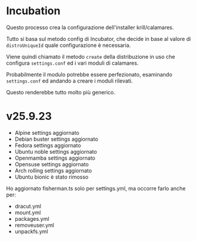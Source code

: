 # Incubation

Questo processo crea la configurazione dell'installer krill/calamares.

Tutto si basa sul metodo config di Incubator, che decide in base al valore di `distroUniqueId` 
quale configurazione è necessaria.

Viene quindi chiamato il metodo `create` della distribuzione in uso che configura `settings.conf` ed 
i vari moduli di calamares.

Probabilmente il modulo potrebbe essere perfezionato, esaminando `settings.conf` ed andando a
creare i moduli rilevati.

Questo renderebbe tutto molto più generico.

# v25.9.23
* Alpine settings aggiornato
* Debian buster settings aggiornato
* Fedora settings aggiornato
* Ubuntu noble settings aggiornato
* Openmamba settings aggiornato
* Opensuse settings aggiornato
* Arch rolling settings aggiornato
* Ubuntu bionic è stato rimosso


Ho aggiornato fisherman.ts solo per settings.yml, ma occorre farlo anche per:
* dracut.yml
* mount.yml
* packages.yml
* removeuser.yml
* unpackfs.yml
